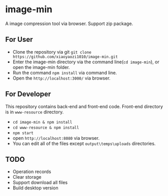 # image-min
A image compression tool via browser. Support zip package.

## For User
- Clone the repository via git `git clone https://github.com/xiaoyaozi1010/image-min.git`
- Enter the image-min directory via the command line(`cd image-min`), or open the image-min folder.
- Run the command `npm install` via command line.
- Open the `http://localhost:3000/` via browser.

## For Developer
This repository contains back-end and front-end code. Front-end directory is in `www-resource` directory.

- `cd image-min & npm install`
- `cd www-resource & npm install`
- `npm start`
- open `http://localhost:8080` via browser.
- You can edit all of the files except `output\temps\uploads` directories.

## TODO
- Operation records
- Clear storage
- Support download all files
- Build desktop version

